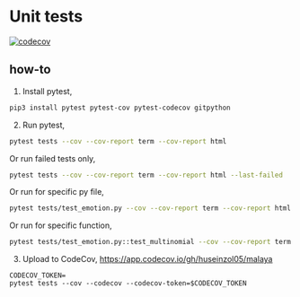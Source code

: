 # Unit tests

[![codecov](https://codecov.io/gh/huseinzol05/malaya/branch/master/graph/badge.svg?token=Mto5hHr8da)](https://codecov.io/gh/huseinzol05/malaya)

## how-to

1. Install pytest,

```bash
pip3 install pytest pytest-cov pytest-codecov gitpython
```

2. Run pytest,

```bash
pytest tests --cov --cov-report term --cov-report html
```

Or run failed tests only,

```bash
pytest tests --cov --cov-report term --cov-report html --last-failed
```

Or run for specific py file,

```bash
pytest tests/test_emotion.py --cov --cov-report term --cov-report html
```

Or run for specific function,

```bash
pytest tests/test_emotion.py::test_multinomial --cov --cov-report term --cov-report html
```

3. Upload to CodeCov, https://app.codecov.io/gh/huseinzol05/malaya

```
CODECOV_TOKEN=
pytest tests --cov --codecov --codecov-token=$CODECOV_TOKEN
```